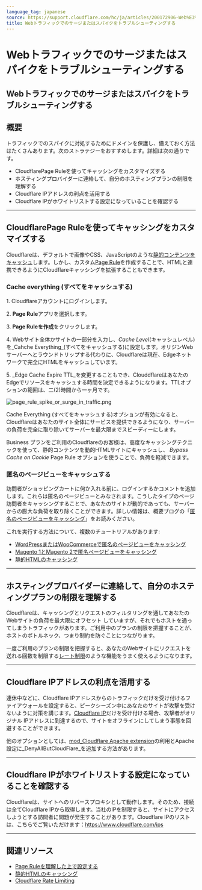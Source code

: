 ```yaml
---
language_tag: japanese
source: https://support.cloudflare.com/hc/ja/articles/200172906-Web%E3%83%88%E3%83%A9%E3%83%95%E3%82%A3%E3%83%83%E3%82%AF%E3%81%A7%E3%81%AE%E3%82%B5%E3%83%BC%E3%82%B8%E3%81%BE%E3%81%9F%E3%81%AF%E3%82%B9%E3%83%91%E3%82%A4%E3%82%AF%E3%82%92%E3%83%88%E3%83%A9%E3%83%96%E3%83%AB%E3%82%B7%E3%83%A5%E3%83%BC%E3%83%86%E3%82%A3%E3%83%B3%E3%82%B0%E3%81%99%E3%82%8B
title: Webトラフィックでのサージまたはスパイクをトラブルシューティングする
---
```


# Webトラフィックでのサージまたはスパイクをトラブルシューティングする

## Webトラフィックでのサージまたはスパイクをトラブルシューティングする

## 概要

トラフィックでのスパイクに対処するためにドメインを保護し、備えておく方法はたくさんあります。次のストラテジーをおすすめします。詳細は次の通りです。

-   CloudflarePage Ruleを使ってキャッシングをカスタマイズする
-   ホスティングプロバイダーに連絡して、自分のホスティングプランの制限を理解する
-   Cloudflare IPアドレスの利点を活用する
-   Cloudflare IPがホワイトリストする設定になっていることを確認する

___

## CloudflarePage Ruleを使ってキャッシングをカスタマイズする

Cloudflareは、デフォルトで画像やCSS、JavaScriptのような[静的コンテンツをキャッシュ](https://support.cloudflare.com/hc/en-us/articles/200172516-Which-file-extensions-does-CloudFlare-cache-for-static-content-)します。しかし、カスタム[Page Rule](https://support.cloudflare.com/hc/en-us/articles/218411427-Understanding-and-Configuring-Cloudflare-Page-Rules-Page-Rules-Tutorial-)を作成することで、HTMLと連携できるようにCloudflareキャッシングを拡張することもできます。

### Cache everything (すべてをキャッシュする)

1\. Cloudflareアカウントにログインします。

2\. **Page Rule**アプリを選択します。

3\. **Page Ruleを作成**をクリックします。

4\. Webサイト全体かサイトの一部分を入力し、_Cache Level_(キャッシュレベル)を_Cahche Everything_(すべてをキャッシュする)に設定します。オリジンWebサーバーへとラウンドトリップする代わりに、Cloudflareは現在、Edgeネットワークで完全にHTMLをキャッシュしています。

5. _Edge Cache Expire TTL_を変更することもでき、ClouddflareはあなたのEdgeでリソースをキャッシュする時間を決定できるようになります。TTLオプションの範囲は、二(2)時間から一ヶ月です。

![page_rule_spike_or_surge_in_traffic.png](/support/static/page_rule_spike_or_surge_in_traffic.png)

Cache Everything (すべてをキャッシュする)オプションが有効になると、Cloudflareはあなたのサイト全体にサービスを提供できるようになり、サーバーの負荷を完全に取り除いてサーバーを最大限までスピーディーにします。

Business プランをご利用のCloudflareのお客様は、高度なキャッシングテクニックを使って、静的コンテンツを動的HTMLサイトにキャッシュし、 _Bypass Cache on Cookie_ Page Rule オプションを使うことで、負荷を軽減できます。

### 匿名のページビューをキャッシュする

訪問者がショッピングカートに何か入れる前に、ログインするかコメントを追加します。これらは匿名のページビューとみなされます。こうしたタイプのページ訪問者をキャッシングすることで、あなたのサイトが動的であっても、サーバーからの膨大な負荷を取り除くことができます。詳しい情報は、概要ブログの「[匿名のページビューをキャッシング](https://blog.cloudflare.com/caching-anonymous-page-views/)」をお読みください。

これを実行する方法について、複数のチュートリアルがあります:

-   [WordPressまたはWooCommerceで匿名のページビューをキャッシング](https://support.cloudflare.com/hc/en-us/articles/236166048)
-   [Magento 1とMagento 2で匿名ページビューをキャッシング](https://support.cloudflare.com/hc/en-us/articles/236168808)
-   [静的HTMLのキャッシング](https://support.cloudflare.com/hc/articles/202775670)

___

## ホスティングプロバイダーに連絡して、自分のホスティングプランの制限を理解する

Cloudflareは、キャッシングとリクエストのフィルタリングを通してあなたのWebサイトの負荷を最大限にオフセット していますが、それでもホストを通ってしまうトラフィックがあります。ご利用中のプランの制限を把握することが、ホストのボトルネック、つまり制約を防ぐことにつながります。

一度ご利用のプランの制限を把握すると、あなたのWebサイトにリクエストを送れる回数を制限する[レート制限](https://support.cloudflare.com/hc/articles/115001635128)のような機能をうまく使えるようになります。

___

## Cloudflare IPアドレスの利点を活用する

連休中などに、Cloudflare IPアドレスからのトラフィックだけを受け付けるファイアウォールを設定すると、ピークシーズン中にあなたのサイトが攻撃を受けないように対策を講じます。[Cloudflare IP](https://www.cloudflare.com/ips)だけを受け付ける場合、攻撃者がオリジナル IPアドレスに到達するので、サイトをオフラインにしてしまう事態を回避することができます。

他のオプションとしては、[mod\_Cloudflare Apache extension](https://www.cloudflare.com/technical-resources/#mod_cloudflare)の利用とApache設定に_DenyAllButCloudFlare_を追加する方法があります。

___

## Cloudflare IPがホワイトリストする設定になっていることを確認する

Cloudflareは、サイトへのリバースプロキシとして動作します。そのため、接続は全てCloudflare IPから取得します。当社のIPを制限すると、サイトにアクセスしようとする訪問者に問題が発生することがあります。Cloudflare IPのリストは、こちらでご覧いただけます：[https://www.cloudflare.com/ips  
](https://www.cloudflare.com/ips)

___

## 関連リソース

-   [Page Ruleを理解した上で設定する](https://support.cloudflare.com/hc/en-us/articles/218411427-Understanding-and-Configuring-Cloudflare-Page-Rules-Page-Rules-Tutorial-)
-   [静的HTMLのキャッシング](https://support.cloudflare.com/hc/articles/202775670)
-   [Cloudflare Rate Limiting](https://support.cloudflare.com/hc/articles/115001635128)

